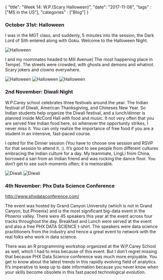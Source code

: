 {
    "title": "Week 14: W.P.(Scary Halloween)",
    "date": "2017-11-06",
    "tags" : ["MS in the US"],
    "categories" : ["Blog"]
}

###  October 31st: Halloween

I was in the MGT class, and suddenly, 5 minutes into the session, the Dark Lord of Sith entered along with Goku. Welcome to the Halloween Night.

![Halloween](/images/MSBA/14/23000099_10155603311040937_6677006345729279009_o.jpg)


I and my roommates headed to Mill Avenue( The most happening place in Tempe). The streets were crowded, with ghosts and demons and whatnot. Scary jokers and clowns everywhere.

![Halloween](/images/MSBA/14/IMG_20171031_225511.jpg)
![Halloween](/images/MSBA/14/IMG_20171031_230101_01.jpg)
![Halloween](/images/MSBA/14/IMG_20171031_232336.jpg)

###  2nd November: Diwali Night

W.P.Carey school celebrates three festivals around the year. The Indian festival of Diwali, American Thanksgiving, and Chineses New Year. So Indian students help organize the Diwali festival, and a lunch/dinner is planned inside McCord Hall with food and music. It not very often that you are served free Indian food here, so whenever the opportunity strikes, I never miss it. You can only realize the importance of free food if you are a student in an intensive, fast-paced course.

I opted for the Dinner session (You have to choose one session and RSVP for that session to attend it. :). It’s good to see people from different cultures embracing the Indian culture for a day. My teammate, LingLi from China, borrowed a sari from an Indian friend and was rocking the dance floor. You don’t get to see such moments often; it is memorable.

![Diwali](/images/MSBA/14/IMG_20171102_182010.jpg)
![Diwali](/images/MSBA/14/IMG_20171102_182018.jpg)

###  4th November: Phx Data Science Conference

http://www.phxdataconference.com/

The event was hosted by Grand Canyon University (which is not in Grand Canyon, but Phoenix) and is the most significant big-data event in the Phoenix valley. There were 45 speakers this year at the event across four tracks throughout the day. Breakfast and Lunch were served at the event and also a free PHX DATA SCIENCE t-shirt. The speakers were data science practitioners from the industry and hence a great event to network with the real folks who work in data science.

There was an R programming workshop organized at the W.P.Carey School as well, which I had to miss because of this event. But I don’t regret missing that because PHX Data Science conference was much more enjoyable. You get to know about the latest trends in this rapidly evolving field of analytics. It’s imperative to keep up to date information because you never know when your skills become obsolete in this fast paced technological evolution.
